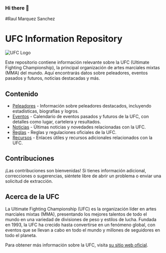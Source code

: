 ### Hi there 👋

<!--
**raulms123/raulms123** is a ✨ _special_ ✨ repository because its `README.md` (this file) appears on your GitHub profile.

Here are some ideas to get you started:

- 🔭 I’m currently working on ...
- 🌱 I’m currently learning ...
- 👯 I’m looking to collaborate on ...
- 🤔 I’m looking for help with ...
- 💬 Ask me about ...
- 📫 How to reach me: ...
- 😄 Pronouns: ...
- ⚡ Fun fact: ...
-->
#Raul Marquez Sanchez
  # UFC Information Repository

![UFC Logo](https://upload.wikimedia.org/wikipedia/commons/3/3e/UFC_logo_2019.png)

Este repositorio contiene información relevante sobre la UFC (Ultimate Fighting Championship), la principal organización de artes marciales mixtas (MMA) del mundo. Aquí encontrarás datos sobre peleadores, eventos pasados y futuros, noticias destacadas y más.

## Contenido

- [Peleadores](peleadores.md) - Información sobre peleadores destacados, incluyendo estadísticas, biografías y logros.
- [Eventos](eventos.md) - Calendario de eventos pasados y futuros de la UFC, con detalles como lugar, cartelera y resultados.
- [Noticias](noticias.md) - Últimas noticias y novedades relacionadas con la UFC.
- [Reglas](reglas.md) - Reglas y regulaciones oficiales de la UFC.
- [Recursos](recursos.md) - Enlaces útiles y recursos adicionales relacionados con la UFC.

## Contribuciones

¡Las contribuciones son bienvenidas! Si tienes información adicional, correcciones o sugerencias, siéntete libre de abrir un problema o enviar una solicitud de extracción.

## Acerca de la UFC

La Ultimate Fighting Championship (UFC) es la organización líder en artes marciales mixtas (MMA), presentando los mejores talentos de todo el mundo en una variedad de divisiones de peso y estilos de lucha. Fundada en 1993, la UFC ha crecido hasta convertirse en un fenómeno global, con eventos que se llevan a cabo en todo el mundo y millones de seguidores en todo el planeta.

Para obtener más información sobre la UFC, visita [su sitio web oficial](https://www.ufc.com/).


